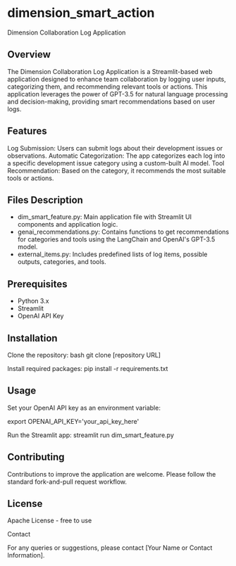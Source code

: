 # dimension_smart_action
Dimension Collaboration Log Application

## Overview

The Dimension Collaboration Log Application is a Streamlit-based web application designed to enhance team collaboration by logging user inputs, categorizing them, and recommending relevant tools or actions. This application leverages the power of GPT-3.5 for natural language processing and decision-making, providing smart recommendations based on user logs.

## Features

Log Submission: Users can submit logs about their development issues or observations.
Automatic Categorization: The app categorizes each log into a specific development issue category using a custom-built AI model.
Tool Recommendation: Based on the category, it recommends the most suitable tools or actions.


## Files Description

- dim_smart_feature.py: Main application file with Streamlit UI components and application logic.
- genai_recommendations.py: Contains functions to get recommendations for categories and tools using the LangChain and OpenAI's GPT-3.5 model.
- external_items.py: Includes predefined lists of log items, possible outputs, categories, and tools.


## Prerequisites

- Python 3.x
- Streamlit
- OpenAI API Key


## Installation

Clone the repository:
bash
git clone [repository URL]

Install required packages:
pip install -r requirements.txt


## Usage

Set your OpenAI API key as an environment variable:

export OPENAI_API_KEY='your_api_key_here'

Run the Streamlit app:
streamlit run dim_smart_feature.py

## Contributing

Contributions to improve the application are welcome. Please follow the standard fork-and-pull request workflow.

## License

Apache License - free to use


Contact

For any queries or suggestions, please contact [Your Name or Contact Information].
